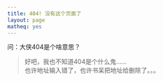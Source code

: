 ```yaml
---
title: 404! 没有这个页面了
layout: page
matheq: yes
---
```


问：大侠404是个啥意思？

> 好吧，我也不知道404是个什么鬼……  
> 也许地址输入错了，也许书呆把地址给删除了。。。

